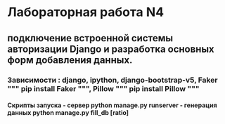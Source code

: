 # Лабораторная работа N4
## подключение встроенной системы авторизации Django и разработка основных форм добавления данных.
### Зависимости : django, ipython, django-bootstrap-v5, Faker """ pip install Faker """, Pillow """ pip install Pillow """
#### Скрипты запуска  - сервер python manage.py runserver - генерация данных python manage.py fill_db [ratio]